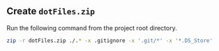 ## Create `dotFiles.zip`

Run the following command from the project root directory.

```bash
zip -r dotFiles.zip ./.* -x .gitignore -x '.git/*' -x '*.DS_Store'
```

